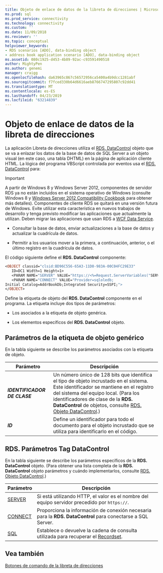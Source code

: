 ```yaml
---
title: Objeto de enlace de datos de la libreta de direcciones | Microsoft Docs
ms.prod: sql
ms.prod_service: connectivity
ms.technology: connectivity
ms.custom: ''
ms.date: 11/09/2018
ms.reviewer: ''
ms.topic: conceptual
helpviewer_keywords:
- RDS scenarios [ADO], data-binding object
- address book application scenario [ADO], data-binding object
ms.assetid: 080c1925-d453-4b89-92ac-c93591490518
author: MightyPen
ms.author: genemi
manager: craigg
ms.openlocfilehash: da63965c867c56572956ca5400a4b9dcc1281abf
ms.sourcegitcommit: f7fced330b64d6616aeb8766747295807c92dd41
ms.translationtype: MT
ms.contentlocale: es-ES
ms.lasthandoff: 04/23/2019
ms.locfileid: "63214839"
---
```

# <a name="address-book-data-binding-object"></a>Objeto de enlace de datos de la libreta de direcciones
La aplicación Libreta de direcciones utiliza el [RDS. DataControl](../../../ado/reference/rds-api/datacontrol-object-rds.md) objeto que se va a enlazar los datos de la base de datos de SQL Server a un objeto visual (en este caso, una tabla DHTML) en la página de aplicación cliente HTML. La lógica del programa VBScript controlada por eventos usa el [RDS. DataControl](../../../ado/reference/rds-api/datacontrol-object-rds.md) para:  
  
> [!IMPORTANT]
>  A partir de Windows 8 y Windows Server 2012, componentes de servidor RDS ya no están incluidos en el sistema operativo de Windows (consulte Windows 8 y [Windows Server 2012 Compatibility Cookbook](https://www.microsoft.com/download/details.aspx?id=27416) para obtener más detalles). Componentes de cliente RDS se quitará en una versión futura de Windows. Evite utilizar esta característica en nuevos trabajos de desarrollo y tenga previsto modificar las aplicaciones que actualmente la utilizan. Deben migrar las aplicaciones que usan RDS a [WCF Data Service](https://go.microsoft.com/fwlink/?LinkId=199565).  
  
-   Consultar la base de datos, enviar actualizaciones a la base de datos y actualizar la cuadrícula de datos.  
  
-   Permitir a los usuarios mover a la primera, a continuación, anterior, o el último registro en la cuadrícula de datos.  
  
 El código siguiente define el **RDS. DataControl** componente:  
  
```vb
<OBJECT classid="clsid:BD96C556-65A3-11D0-983A-00C04FC29E33"  
   ID=DC1 Width=1 Height=1>  
   <PARAM NAME="SERVER" VALUE="https://<%=Request.ServerVariables("SERVER_NAME")%>">  
   <PARAM NAME="CONNECT" VALUE="Provider=sqloledb;  
Initial Catalog=AddrBookDb;Integrated Security=SSPI;">  
</OBJECT>  
```  
  
 Define la etiqueta de objeto del **RDS. DataControl** componente en el programa. La etiqueta incluye dos tipos de parámetros:  
  
-   Los asociados a la etiqueta de objeto genérica.  
  
-   Los elementos específicos del **RDS. DataControl** objeto.  
  
## <a name="generic-object-tag-parameters"></a>Parámetros de la etiqueta de objeto genérico  
 En la tabla siguiente se describe los parámetros asociados con la etiqueta de objeto.  
  
|Parámetro|Descripción|  
|---------------|-----------------|  
|***IDENTIFICADOR DE CLASE***|Un número único de 128 bits que identifica el tipo de objeto incrustado en el sistema. Este identificador se mantiene en el registro del sistema del equipo local. (Para los identificadores de clase de la **RDS. DataControl** de objetos, consulte [RDS. Objeto DataControl](../../../ado/reference/rds-api/datacontrol-object-rds.md).)|  
|***ID***|Define un identificador para todo el documento para el objeto incrustado que se utiliza para identificarlo en el código.|  
  
## <a name="rdsdatacontrol-tag-parameters"></a>RDS. Parámetros Tag DataControl  
 En la tabla siguiente se describe los parámetros específicos de la **RDS. DataControl** objeto. (Para obtener una lista completa de la **RDS. DataControl** objeto parámetros y cuándo implementarlos, consulte [RDS. Objeto DataControl](../../../ado/reference/rds-api/datacontrol-object-rds.md).)  
  
|Parámetro|Descripción|  
|---------------|-----------------|  
|[SERVER](../../../ado/reference/rds-api/server-property-rds.md)|Si está utilizando HTTP, el valor es el nombre del equipo servidor precedido por `https://`.|  
|[CONNECT](../../../ado/reference/rds-api/connect-property-rds.md)|Proporciona la información de conexión necesaria para la **RDS. DataControl** para conectarse a SQL Server.|  
|[SQL](../../../ado/reference/rds-api/sql-property.md)|Establece o devuelve la cadena de consulta utilizada para recuperar el [Recordset](../../../ado/reference/ado-api/recordset-object-ado.md).|  
  
## <a name="see-also"></a>Vea también  
 [Botones de comando de la libreta de direcciones](../../../ado/guide/remote-data-service/address-book-command-buttons.md)


